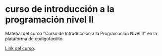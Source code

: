 # curso de introducción a la programación nivel II

Material del curso "Curso de Introducción a la Programación Nivel II" en la plataforma de codigofacilito.

[Link del curso](https://codigofacilito.com/cursos/fundamentos-programacion).